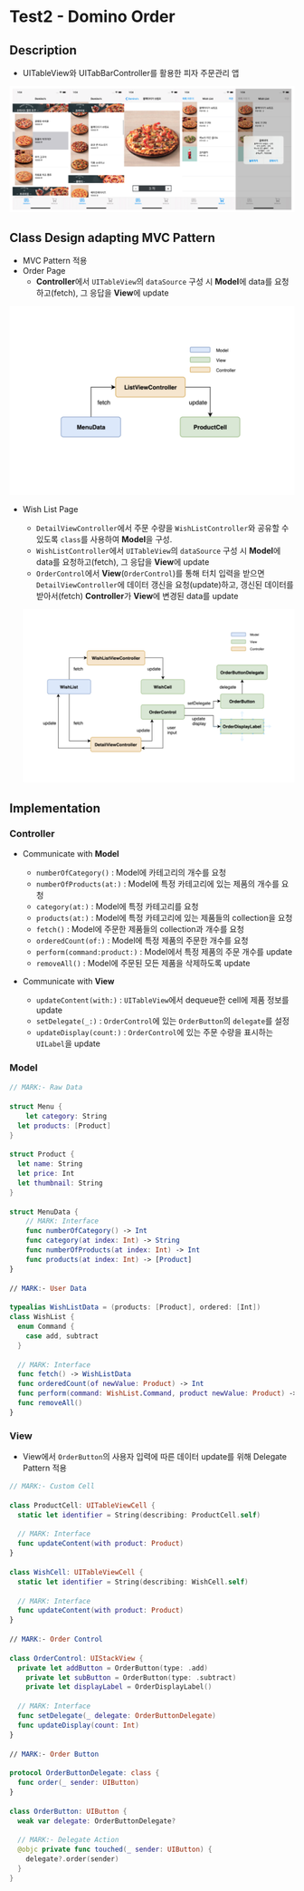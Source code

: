 # Test2 - Domino Order

## Description

- UITableView와 UITabBarController를 활용한 피자 주문관리 앱

![Run](running-image.png)

## Class Design adapting MVC Pattern

- MVC Pattern 적용
- Order Page
  - **Controller**에서 `UITableView`의 `dataSource` 구성 시 **Model**에 data를 요청하고(fetch), 그 응답을 **View**에 update

![Main Design](main-design.png)

- Wish List Page

  - `DetailViewController`에서 주문 수량을 `WishListController`와 공유할 수 있도록 `class`를 사용하여 **Model**을 구성.
  - `WishListController`에서 `UITableView`의 `dataSource` 구성 시 **Model**에 data를 요청하고(fetch), 그 응답을 **View**에 update
  - `OrderControl`에서 **View**(`OrderControl`)를 통해 터치 입력을 받으면 `DetailViewController`에 데이터 갱신을 요청(update)하고, 갱신된 데이터를 받아서(fetch) **Controller**가 **View**에 변경된 data를 update

  ![Wish List](wish-list-design.png)

## Implementation

### Controller

- Communicate with **Model**
  - `numberOfCategory()` : Model에 카테고리의 개수를 요청
  - `numberOfProducts(at:)` : Model에 특정 카테고리에 있는 제품의 개수를 요청
  - `category(at:)` : Model에 특정 카테고리를 요청
  - `products(at:)` : Model에 특정 카테고리에 있는 제품들의 collection을 요청
  - `fetch()` : Model에 주문한 제품들의 collection과 개수를 요청
  - `orderedCount(of:)` : Model에 특정 제품의 주문한 개수를 요청
  - `perform(command:product:)` : Model에서 특정 제품의 주문 개수를 update
  - `removeAll()` : Model에 주문된 모든 제품을 삭제하도록 update

- Communicate with **View**
  - `updateContent(with:)` : `UITableView`에서 dequeue한 cell에 제품 정보를 update
  -  `setDelegate(_:)`
    : `OrderControl`에 있는 `OrderButton`의 `delegate`를 설정
  - `updateDisplay(count:)` : `OrderControl`에 있는 주문 수량을 표시하는 `UILabel`을 update

### Model

```swift
// MARK:- Raw Data

struct Menu { 
	let category: String
  let products: [Product]
}

struct Product {
  let name: String
  let price: Int
  let thumbnail: String
}

struct MenuData {
	// MARK: Interface
	func numberOfCategory() -> Int
	func category(at index: Int) -> String
	func numberOfProducts(at index: Int) -> Int
	func products(at index: Int) -> [Product]
}

// MARK:- User Data

typealias WishListData = (products: [Product], ordered: [Int])
class WishList {
  enum Command {
    case add, subtract
  }
  
  // MARK: Interface
  func fetch() -> WishListData
  func orderedCount(of newValue: Product) -> Int
  func perform(command: WishList.Command, product newValue: Product) -> Int
  func removeAll()
}
```

### View

- View에서 `OrderButton`의 사용자 입력에 따른 데이터 update를 위해 Delegate Pattern 적용

```swift
// MARK:- Custom Cell

class ProductCell: UITableViewCell {
  static let identifier = String(describing: ProductCell.self)
  
  // MARK: Interface
  func updateContent(with product: Product)
}

class WishCell: UITableViewCell {
  static let identifier = String(describing: WishCell.self)
  
  // MARK: Interface
  func updateContent(with product: Product)
}

// MARK:- Order Control

class OrderControl: UIStackView {
  private let addButton = OrderButton(type: .add)
	private let subButton = OrderButton(type: .subtract)
	private let displayLabel = OrderDisplayLabel()
  
  // MARK: Interface
  func setDelegate(_ delegate: OrderButtonDelegate)
  func updateDisplay(count: Int)
}

// MARK:- Order Button

protocol OrderButtonDelegate: class {
  func order(_ sender: UIButton)
}

class OrderButton: UIButton {
  weak var delegate: OrderButtonDelegate?
  
  // MARK:- Delegate Action
  @objc private func touched(_ sender: UIButton) {
    delegate?.order(sender)
  }
}
```
